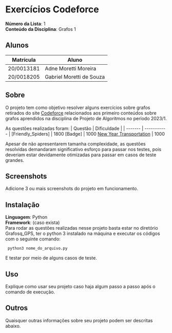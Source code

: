 # Exercícios Codeforce

**Número da Lista**: 1<br>
**Conteúdo da Disciplina**: Grafos 1<br>

## Alunos
|Matrícula | Aluno |
| -- | -- |
| 20/0013181  |  Adne Moretti Moreira |
| 20/0018205  |  Gabriel Moretti de Souza |

## Sobre 
O projeto tem como objetivo resolver alguns exercícios sobre grafos retirados do site [Codeforce](https://codeforces.com/) relacionados aos primeiro conteúdos sobre grafos aprendidos na disciplina de Projeto de Algoritmos no período 2023/1.

As questões realizadas foram: 
| Questão | Dificuldade | 
| ------- | ----------- | 
[Friendly_Spiders] | 1800
[Badge]      |  1000
[New Year Transportation](https://codeforces.com/problemset/problem/500/A) | 1000

Apesar de não apresentarem tamanha complexidade, as questões resolvidas demandaram significativo esforço para passar nos testes, pois deveriam estar devidamente otimizadas para passar em casos de teste grandes. 

## Screenshots
Adicione 3 ou mais screenshots do projeto em funcionamento.

## Instalação 
**Linguagem**: Python<br>
**Framework**: (caso exista)<br>
Para rodar as questões realizadas nesse projeto basta estar no diretório Grafosq_GPS, ter o python 3 instalado na máquina e executar os códigos com o seguinte comando: 

``` python3 nome_do_arquivo.py```

E testar por meio de alguns casos de teste. 

## Uso 
Explique como usar seu projeto caso haja algum passo a passo após o comando de execução.

## Outros 
Quaisquer outras informações sobre seu projeto podem ser descritas abaixo.





